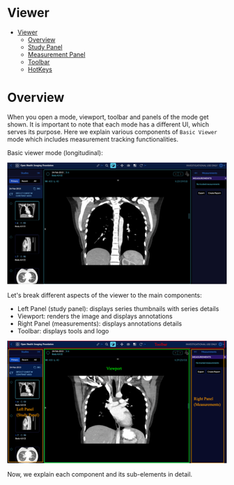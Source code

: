 # Viewer
- [Viewer](./index.md)
  - [Overview](./index.md#overview)
  - [Study Panel](./studyPanel/study-panel.md)
  - [Measurement Panel](./measurementPanel/measurement-panel.md)
  - [Toolbar](./toolbar/toolbar.md)
  - [HotKeys](./hotkeys/hotkeys.md)


# Overview
When you open a mode, viewport, toolbar and panels of the mode get shown.
It is important to note that each mode has a different UI, which serves its purpose.
Here we explain various components of `Basic Viewer` mode which includes measurement
tracking functionalities.

Basic viewer mode (longitudinal):

![user-viewer](../../assets/img/user-viewer.png)

Let's break different aspects of the viewer to the main components:

- Left Panel (study panel): displays series thumbnails with series details
- Viewport: renders the image and displays annotations
- Right Panel (measurements): displays annotations details
- Toolbar: displays tools and logo

![user-viewer-components](../../assets/img/user-viewer-components.png)

Now, we explain each component and its sub-elements in detail.
